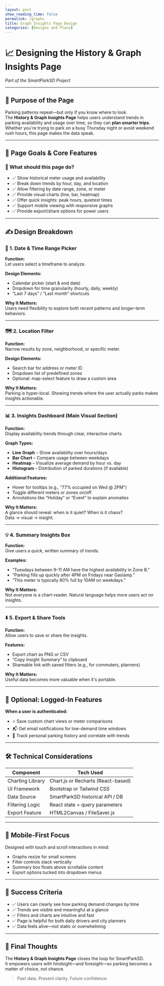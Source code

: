 ```yaml
---
layout: post 
show_reading_time: false
permalink: /graphs
title: Graph Insights Page Design
categories: [Designs and Plans]
---
```


# 📈 Designing the History & Graph Insights Page  
*Part of the SmartParkSD Project*

---

## 🎯 Purpose of the Page  
Parking patterns repeat—but only if you know where to look.  
The **History & Graph Insights Page** helps users understand trends in parking availability and usage over time, so they can **plan smarter trips**. Whether you're trying to park on a busy Thursday night or avoid weekend rush hours, this page makes the data speak.

---

## 🧱 Page Goals & Core Features  

### 🧠 What should this page do?  
- ✅ Show historical meter usage and availability  
- ✅ Break down trends by hour, day, and location  
- ✅ Allow filtering by date range, zone, or meter  
- ✅ Provide visual charts (line, bar, heatmap)  
- ✅ Offer quick insights: peak hours, quietest times  
- ✅ Support mobile viewing with responsive graphs  
- ✅ Provide export/share options for power users  

---

## ✍️ Design Breakdown  

### 📅 1. Date & Time Range Picker  
**Function:**  
Let users select a timeframe to analyze.

**Design Elements:**  
- Calendar picker (start & end date)  
- Dropdown for time granularity (hourly, daily, weekly)  
- “Last 7 days” / “Last month” shortcuts  

**Why It Matters:**  
Users need flexibility to explore both recent patterns and longer-term behaviors.

---

### 🗺️ 2. Location Filter  
**Function:**  
Narrow results by zone, neighborhood, or specific meter.

**Design Elements:**  
- Search bar for address or meter ID  
- Dropdown list of predefined zones  
- Optional: map-select feature to draw a custom area  

**Why It Matters:**  
Parking is hyper-local. Showing trends where the user actually parks makes insights actionable.

---

### 📊 3. Insights Dashboard (Main Visual Section)  
**Function:**  
Display availability trends through clear, interactive charts.

**Graph Types:**  
- **Line Graph** – Show availability over hours/days  
- **Bar Chart** – Compare usage between weekdays  
- **Heatmap** – Visualize average demand by hour vs. day  
- **Histogram** – Distribution of parked durations (if available)

**Additional Features:**  
- Hover for tooltips (e.g., “77% occupied on Wed @ 2PM”)  
- Toggle different meters or zones on/off  
- Annotations like “Holiday” or “Event” to explain anomalies  

**Why It Matters:**  
A glance should reveal: when is it quiet? When is it chaos?  
Data → visual → insight.

---

### 💡 4. Summary Insights Box  
**Function:**  
Give users a quick, written summary of trends.

**Examples:**  
- “Tuesdays between 9–11 AM have the highest availability in Zone B.”  
- “Parking fills up quickly after 4PM on Fridays near Gaslamp.”  
- “This meter is typically 80% full by 10AM on weekdays.”

**Why It Matters:**  
Not everyone is a chart-reader. Natural language helps more users act on insights.

---

### ⬇️ 5. Export & Share Tools  
**Function:**  
Allow users to save or share the insights.

**Features:**  
- Export chart as PNG or CSV  
- “Copy Insight Summary” to clipboard  
- Shareable link with saved filters (e.g., for commuters, planners)

**Why It Matters:**  
Useful data becomes more valuable when it's portable.

---

## 🔐 Optional: Logged-In Features  

**When a user is authenticated:**  
- ⭐ Save custom chart views or meter comparisons  
- 📬 Get email notifications for low-demand time windows  
- 📜 Track personal parking history and correlate with trends  

---

## 🛠️ Technical Considerations  

| Component         | Tech Used                           |
|------------------|-------------------------------------|
| Charting Library  | Chart.js or Recharts (React-based)  |
| UI Framework      | Bootstrap or Tailwind CSS           |
| Data Source       | SmartParkSD historical API / DB     |
| Filtering Logic   | React state + query parameters       |
| Export Feature    | HTML2Canvas / FileSaver.js          |

---

## 🧪 Mobile-First Focus  

Designed with touch and scroll interactions in mind:
- Graphs resize for small screens  
- Filter controls stack vertically  
- Summary box floats above scrollable content  
- Export options tucked into dropdown menus  

---

## 🎯 Success Criteria  

- ✅ Users can clearly see how parking demand changes by time  
- ✅ Trends are visible and meaningful at a glance  
- ✅ Filters and charts are intuitive and fast  
- ✅ Page is helpful for both daily drivers and city planners  
- ✅ Data feels alive—not static or overwhelming  

---

## 🏁 Final Thoughts  

The **History & Graph Insights Page** closes the loop for SmartParkSD.  
It empowers users with hindsight—and foresight—so parking becomes a matter of choice, not chance.  

> Past data. Present clarity. Future confidence.
